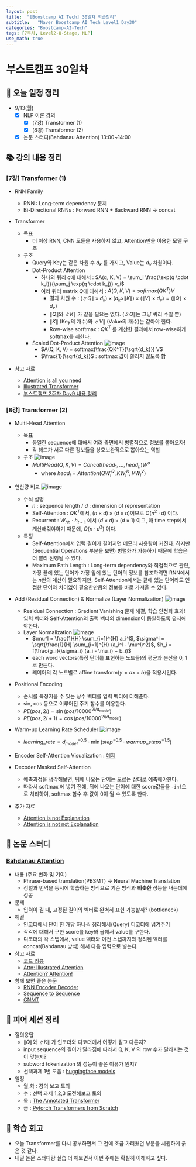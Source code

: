 ```yaml
---
layout: post
title:  "[Boostcamp AI Tech] 30일차 학습정리"
subtitle:   "Naver Boostcamp AI Tech Level1 Day30"
categories: "Boostcamp-AI-Tech"
tags: [7주차, Level2-U-Stage, NLP]
use_math: true
---
```


# 부스트캠프 30일차

## 📝 오늘 일정 정리

* 9/13(월)
  - [x] NLP 이론 강의
    - [x] (7강) Transformer (1)
    - [x] (8강) Transformer (2)
  - [x] 논문 스터디(Bahdanau Attention) 13:00~14:00

## 📚 강의 내용 정리

### [7강] Transformer (1)

* RNN Family
  * RNN : Long-term dependency 문제
  * Bi-Directional RNNs : Forward RNN + Backward RNN -> concat

* Transformer
  * 목표
    * 더 이상 RNN, CNN 모듈을 사용하지 않고, Attention만을 이용한 모델 구조
  * 구조
    * Query와 Key는 같은 차원 수 $d_k$ 를 가지고, Value는 $d_v$ 차원이다.
    * Dot-Product Attention
      * 하나의 쿼리 $q$에 대해서 : $A(q, K, V) = \sum_i \frac{\exp(q \cdot k_i)}{\sum_j \exp(q \cdot k_j)} v_i$
      * 여러 쿼리 matrix $Q$에 대해서 : $A(Q, K, V) = softmax(QK^T) V$
        * 결과 차원 수 : $(\| Q \| \times d_k) \times (d_k \times \| K \|) \times (\| V \| \times d_v) = (\| Q \| \times d_v)$
        * $\| Q \|$와 $\| K \|$ 가 같을 필요는 없다. ($\| Q \|$는 그냥 쿼리 수일 뿐)
        * $\| K \|$ (Key의 개수)와 $\| V \|$ (Value의 개수)는 같아야 한다. 
        * Row-wise sorftmax : $QK^T$ 를 계산한 결과에서 row-wise하게 softmax를 취한다.
    * Scaled Dot-Product Attention
      ![image](https://user-images.githubusercontent.com/35680202/133083921-f3f4e76e-69f9-4506-b780-38d765d151ec.png)
      * $A(Q, K, V) = softmax(\frac{QK^T}{\sqrt{d_k}}) V$
      * $\frac{1}{\sqrt{d_k}}$ : softmax 값이 쏠리지 않도록 함
* 참고 자료
  * [Attention is all you need](https://arxiv.org/abs/1706.03762)
  * [Illustrated Transformer](https://nlpinkorean.github.io/illustrated-transformer/)
  * [부스트캠프 2주차 Day9 내용 정리](https://hrxorxm.github.io/boostcamp-ai-tech/2021/08/12/Level1-Day9.html#h-8%EA%B0%95-sequential-models---transformer)

### [8강] Transformer (2)

* Multi-Head Attention
  * 목표
    * 동일한 sequence에 대해서 여러 측면에서 병렬적으로 정보를 뽑아오자!
    * 각 헤드가 서로 다른 정보들을 상호보완적으로 뽑아오는 역할
  * 구조
    ![image](https://user-images.githubusercontent.com/35680202/133083669-8e13a3eb-2761-4625-85de-7db25afa8fe0.png)
    * $MultiHead(Q,K,V) = Concat(head_1, ..., head_h) W^o$
      * where $head_i = Attention(Q W_i^Q, K W_i^K, V W_i^V)$

* 연산량 비교
  ![image](https://user-images.githubusercontent.com/35680202/133038565-17f04f54-c7a4-4e46-9d58-c42122016ca0.png)
  * 수식 설명
    * $n$ : sequence length / $d$ : dimension of representation
    * Self-Attention : $QK^T$에서, $(n \times d) \times (d \times n)$이므로 $O(n^2 \cdot d)$ 이다.
    * Recurrent : $W_{hh} \cdot h_{t-1}$ 에서 $(d \times d) \times (d \times 1)$ 이고, 매 time step에서 계산해줘야하기 때문에, $O(n \cdot d^2)$ 이다.
  * 특징
    * Self-Attention에서 입력 길이가 길어지면 메모리 사용량이 커진다. 하지만 (Sequential Operations 부분을 보면) 병렬화가 가능하기 때문에 학습은 더 빨리 진행될 수 있다.
    * Maximum Path Length : Long-term dependency와 직접적으로 관련, 가장 끝에 있는 단어가 가장 앞에 있는 단어의 정보를 참조하려면 RNN에서는 $n$번의 계산이 필요하지만, Self-Attention에서는 끝에 있는 단어라도 인접한 단어와 차이없이 필요한만큼의 정보를 바로 가져올 수 있다.

* Add (Residual Connection) & Normalize (Layer Normalization)
  ![image](https://user-images.githubusercontent.com/35680202/133040855-0f5e8447-3873-4dca-8f72-c0df35e29379.png)
  * Residual Connection : Gradient Vanishing 문제 해결, 학습 안정화 효과! 입력 벡터와 Self-Attention의 출력 벡터의 dimension이 동일하도록 유지해야한다.
  * Layer Normalization
    ![image](https://user-images.githubusercontent.com/35680202/133082991-c66ed00a-785b-415d-a3f3-bc675c4ea4f6.png)
    * $\mu^l = \frac{1}{H} \sum_{i=1}^{H} a_i^l$, $\sigma^l = \sqrt{\frac{1}{H} \sum_{i=1}^{H} (a_i^l - \mu^l)^2}$, $h_i = f(\frac{g_i}{\sigma_i} (a_i - \mu_i) + b_i)$
    * each word vectors(특정 단어를 표현하는 노드들)의 평균과 분산을 0, 1로 만든다.
    * 레이어의 각 노드별로 affine transform($y = ax + b$)을 적용시킨다.

* Positional Encoding
  * 순서를 특정지을 수 있는 상수 벡터를 입력 벡터에 더해준다.
  * sin, cos 등으로 이루어진 주기 함수를 이용한다.
  * $PE(pos, 2i) = \sin (pos / 10000^{2i / d_{model}})$
  * $PE(pos, 2i + 1) = \cos (pos / 10000^{2i / d_{model}})$

* Warm-up Learning Rate Scheduler
  ![image](https://user-images.githubusercontent.com/35680202/133088905-b876cdbd-9915-4ef0-a8ac-01201cf60b28.png)
  * $learning\_rate = d_{model}^{-0.5} \cdot \min (step^{-0.5} \cdot warmup\_steps^{-1.5})$

* Encoder Self-Attention Visualization : [예제](https://github.com/tensorflow/tensor2tensor/blob/master/tensor2tensor/notebooks/hello_t2t.ipynb)

* Decoder Masked Self-Attention
  * 예측과정을 생각해보면, 뒤에 나오는 단어는 모르는 상태로 예측해야한다.
  * 따라서 softmax 에 넣기 전에, 뒤에 나오는 단어에 대한 score값들을 `-inf`으로 처리하여, softmax 함수 후 값이 0이 될 수 있도록 한다.

* 추가 자료
  * [Attention is not Explanation](https://arxiv.org/pdf/1902.10186.pdf)
  * [Attention is not not Explanation](https://aclanthology.org/D19-1002.pdf)

## 📖 논문 스터디

### [Bahdanau Attention](https://arxiv.org/abs/1409.0473)

* 내용 (주요 변화 및 기여)
  * Phrase-based translation(PBSMT) -> Neural Machine Translation
  * 정렬과 번역을 동시에 학습하는 방식으로 기존 방식과 **비슷한** 성능을 내는데에 성공
* 문제
  * 입력이 길 때, 고정된 길이의 벡터로 완벽히 표현 가능할까? (bottleneck)
* 해결
  * 인코더에서 단어 한 개당 하나씩 정리해서(Query) 디코더에 넘겨주기
  * 각각에 대해서 구한 score를 key와 곱해서 value를 구한다.
  * 디코더의 각 스텝에서, value 벡터와 이전 스텝까지의 정리된 벡터를 concat(Bahdanau 방식) 해서 다음 입력으로 넣는다.
* 참고 자료
  * [코드 리뷰](https://github.com/bentrevett/pytorch-seq2seq)
  * [Attn: Illustrated Attention](https://towardsdatascience.com/attn-illustrated-attention-5ec4ad276ee3)
  * [Attention? Attention!](https://lilianweng.github.io/lil-log/2018/06/24/attention-attention.html)
* 함께 보면 좋은 논문
  * [RNN Encoder Decoder](https://arxiv.org/abs/1406.1078)
  * [Sequence to Sequence](https://papers.nips.cc/paper/2014/file/a14ac55a4f27472c5d894ec1c3c743d2-Paper.pdf)
  * [GNMT](https://arxiv.org/abs/1609.08144)

## 🌱 피어 세션 정리

* 질의응답
  * $\| Q \|$와 $\| K \|$ 가 인코더와 디코더에서 어떻게 같고 다른지?
  * input sequence의 길이가 달라짐에 따라서 Q, K, V 의 row 수가 달라지는 것이 맞는지?
  * subword tokenization 의 성능이 좋은 이유가 뭔지?
  * 선택과제 1번 도움 : [huggingface models](https://huggingface.co/models?sort=downloads&search=ko)
* 일정
  * 월,화 : 강의 보고 토의
  * 수 : 선택 과제 1,2,3 도전해보고 토의
  * 목 : [The Annotated Transformer](http://nlp.seas.harvard.edu/2018/04/03/attention.html)
  * 금 : [Pytorch Transformers from Scratch](https://youtu.be/U0s0f995w14)

## 🚀 학습 회고

* 오늘 Transformer를 다시 공부하면서 그 전에 조금 가려웠던 부분을 시원하게 긁은 것 같다.
* 내일 논문 스터디랑 실습 더 해보면서 이번 주에는 확실히 이해하고 싶다.

